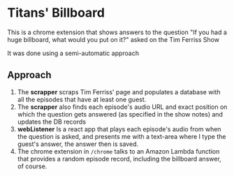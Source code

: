 # Titans' Billboard

This is a chrome extension that shows answers to the question "If you had a huge billboard, what would you put on it?" asked on the Tim Ferriss Show

It was done using a semi-automatic approach

## Approach
1. The **scrapper** scraps Tim Ferriss' page and populates a database with all the episodes that have at least one guest.
2. The **scrapper** also finds each episode's audio URL and exact position on which the question gets answered (as specified in the show notes) and updates the DB records
3. **webListener** Is a react app that plays each episode's audio from when the question is asked, and presents me with a text-area where I type the guest's answer, the answer then is saved.
4. The chrome extension in `/chrome` talks to an Amazon Lambda function that provides a random episode record, including the billboard answer, of course.